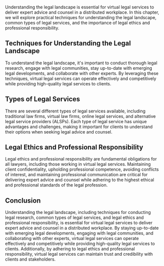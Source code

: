 
Understanding the legal landscape is essential for virtual legal services to deliver expert advice and counsel in a distributed workplace. In this chapter, we will explore practical techniques for understanding the legal landscape, common types of legal services, and the importance of legal ethics and professional responsibility.

Techniques for Understanding the Legal Landscape
------------------------------------------------

To understand the legal landscape, it's important to conduct thorough legal research, engage with legal communities, stay up-to-date with emerging legal developments, and collaborate with other experts. By leveraging these techniques, virtual legal services can operate effectively and competitively while providing high-quality legal services to clients.

Types of Legal Services
-----------------------

There are several different types of legal services available, including traditional law firms, virtual law firms, online legal services, and alternative legal service providers (ALSPs). Each type of legal service has unique advantages and challenges, making it important for clients to understand their options when seeking legal advice and counsel.

Legal Ethics and Professional Responsibility
--------------------------------------------

Legal ethics and professional responsibility are fundamental obligations for all lawyers, including those working in virtual legal services. Maintaining client confidentiality, upholding professional competence, avoiding conflicts of interest, and maintaining professional communication are critical for delivering expert advice and counsel while adhering to the highest ethical and professional standards of the legal profession.

Conclusion
----------

Understanding the legal landscape, including techniques for conducting legal research, common types of legal services, and legal ethics and professional responsibility, is essential for virtual legal services to deliver expert advice and counsel in a distributed workplace. By staying up-to-date with emerging legal developments, engaging with legal communities, and collaborating with other experts, virtual legal services can operate effectively and competitively while providing high-quality legal services to clients. Additionally, by adhering to legal ethics and professional responsibility, virtual legal services can maintain trust and credibility with clients and stakeholders.
